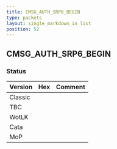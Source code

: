 ```yaml
---
title: CMSG_AUTH_SRP6_BEGIN
type: packets
layout: single_markdown_in_list
position: 52
---
```


## CMSG_AUTH_SRP6_BEGIN

### Status

Version | Hex | Comment
---------- | ---------- | ---------- 
Classic |  |  
TBC |  |  
WotLK |  |  
Cata |  |  
MoP |  |  